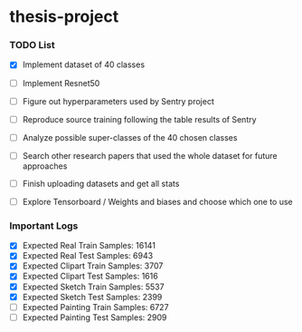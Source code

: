 # thesis-project

### TODO List

- [x] Implement dataset of 40 classes
- [ ] Implement Resnet50
- [ ] Figure out hyperparameters used by Sentry project
- [ ] Reproduce source training following the table results of Sentry
- [ ] Analyze possible super-classes of the 40 chosen classes
- [ ] Search other research papers that used the whole dataset for future approaches
- [ ] Finish uploading datasets and get all stats
- [ ] Explore Tensorboard / Weights and biases and choose which one to use


### Important Logs

- [x] Expected Real Train Samples: 16141
- [x] Expected Real Test Samples: 6943
- [x] Expected Clipart Train Samples: 3707
- [x] Expected Clipart Test Samples: 1616
- [x] Expected Sketch Train Samples: 5537
- [x] Expected Sketch Test Samples: 2399
- [ ] Expected Painting Train Samples: 6727
- [ ] Expected Painting Test Samples: 2909